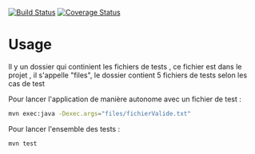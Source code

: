 [![Build Status](https://travis-ci.org/dcaramelo/kata-MowItNow.png?branch=master)](https://travis-ci.org/dcaramelo/kata-MowItNow) [![Coverage Status](https://coveralls.io/repos/dcaramelo/kata-MowItNow/badge.png)](https://coveralls.io/r/dcaramelo/kata-MowItNow)

Usage
=====
Il y un dossier qui continient les fichiers de tests , ce fichier est dans le projet , il s'appelle "files", le dossier contient 5 fichiers de tests selon les cas de test

Pour lancer l'application de manière autonome avec un fichier de test :

``` sh
mvn exec:java -Dexec.args="files/fichierValide.txt"
```

Pour lancer l'ensemble des tests :

``` sh
mvn test
```


